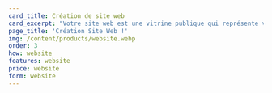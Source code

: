 ```yaml
---
card_title: Création de site web
card_excerpt: "Votre site web est une vitrine publique qui représente votre entreprise à travers le monde entier. On s'en charge :)"
page_title: 'Création Site Web !'
img: /content/products/website.webp
order: 3
how: website
features: website
price: website
form: website
---
```

